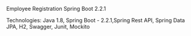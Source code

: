 Employee Registration Spring Boot 2.2.1

Technologies: Java 1.8, Spring Boot - 2.2.1,Spring Rest API, Spring Data JPA, H2, Swagger, Junit, Mockito
